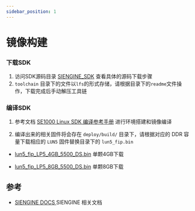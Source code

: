 ```yaml
---
sidebar_position: 1
---
```


# 镜像构建

### 下载SDK

1. 访问SDK源码目录 [SIENGINE_SDK](https://gitlab.com/siengine-ubuntu-sdk/manifests) 查看具体的源码下载步骤
2. `toolchain` 目录下的文件以`lfs`的形式存储，请根据目录下的`readme`文件操作，下载完成后手动解压工具链

### 编译SDK

1. 参考文档 [SE1000 Linux SDK 编译参考手册](https://gitlab.com/siengine-ubuntu-sdk/docs/-/blob/master/UM_SE1000_AIoT_Linux_SDK_User_Manual.pdf?ref_type=heads) 进行环境搭建和镜像编译

2. 编译出来的相关固件将会存在 `deploy/build/` 目录下，请根据对应的 DDR 容量下载相应的 `LUN5` 固件替换目录下的 `lun5_fip.bin`

- [lun5_fip_LP5_4GB_5500_DS.bin](https://dl.radxa.com/sirider/s1/lun5_fip_LP5_4GB_5500_DS.bin) 单颗4GB下载

- [lun5_fip_LP5_8GB_5500_DS.bin](https://dl.radxa.com/sirider/s1/lun5_fip_LP5_8GB_5500_DS.bin) 单颗8GB下载

## 参考

- [SIENGINE DOCS ](https://gitlab.com/siengine-ubuntu-sdk/docs) SIENGINE 相关文档
